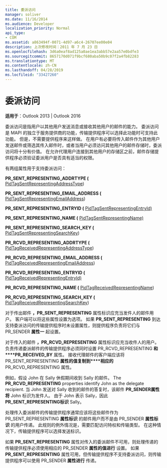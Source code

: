 ```yaml
---
title: 委派访问
manager: soliver
ms.date: 11/16/2014
ms.audience: Developer
localization_priority: Normal
api_type:
- COM
ms.assetid: a863494f-0071-4d97-a6c4-26707ee00e04
description: 上次修改时间：2011 年 7 月 23 日
ms.openlocfilehash: 3d6a0eaf8ad125a0ae1ea3abb57e2aa57e0bdfe3
ms.sourcegitcommit: 8657170d071f9bcf680aba50b9c07f2a4fb82283
ms.translationtype: MT
ms.contentlocale: zh-CN
ms.lasthandoff: 04/28/2019
ms.locfileid: "33427260"
---
```

# <a name="delegate-access"></a>委派访问

  
  
**适用于**：Outlook 2013 | Outlook 2016 
  
委派访问是指用户以其他用户发送消息或接收其他用户的邮件的能力。 委派访问是 MAPI 的独立于服务提供商的功能，传输提供程序可以选择此功能时可支持此功能。 但是，不需要提供程序来这样做。 在用户有必要将传入邮件作为其他用户发送邮件或筛选其传入邮件时，或者当用户必须访问其他用户的邮件存储时，委派访问将十分有价值。 在允许代理用户连接到其他用户的存储区之前，邮件存储提供程序必须验证委派用户是否具有适当的权限。 
  
有两组属性用于支持委派访问：
  
 **PR_SENT_REPRESENTING_ADDRTYPE (** [PidTagSentRepresentingAddressType](pidtagsentrepresentingaddresstype-canonical-property.md))  
  
 **PR_SENT_REPRESENTING_EMAIL_ADDRESS (** [PidTagSentRepresentingEmailAddress](pidtagsentrepresentingemailaddress-canonical-property.md))  
  
 **PR_SENT_REPRESENTING_ENTRYID (** [PidTagSentRepresentingEntryId)](pidtagsentrepresentingentryid-canonical-property.md) 
  
 **PR_SENT_REPRESENTING_NAME (** [PidTagSentRepresentingName)](pidtagsentrepresentingname-canonical-property.md) 
  
 **PR_SENT_REPRESENTING_SEARCH_KEY (** [PidTagSentRepresentingSearchKey](pidtagsentrepresentingsearchkey-canonical-property.md))  
  
 **PR_RCVD_REPRESENTING_ADDRTYPE (** [PidTagReceivedRepresentingAddressType](pidtagreceivedrepresentingaddresstype-canonical-property.md))  
  
 **PR_RCVD_REPRESENTING_EMAIL_ADDRESS (** [PidTagReceivedRepresentingEmailAddress](pidtagreceivedrepresentingemailaddress-canonical-property.md))  
  
 **PR_RCVD_REPRESENTING_ENTRYID (** [PidTagReceivedRepresentingEntryId)](pidtagreceivedrepresentingentryid-canonical-property.md) 
  
 **PR_RCVD_REPRESENTING_NAME (** [PidTagReceivedRepresentingName](pidtagreceivedrepresentingname-canonical-property.md))  
  
 **PR_RCVD_REPRESENTING_SEARCH_KEY (** [PidTagReceivedRepresentingSearchKey](pidtagreceivedrepresentingsearchkey-canonical-property.md))  
  
对于传出邮件 **，PR_SENT_REPRESENTING** 属性标识应充当发件人的邮件用户。 客户端可以将这些属性设置为选项。 如果 **PR_SENT_REPRESENTING** 到达支持委派访问的传输提供程序时未设置属性，则提供程序负责将它们与 PR_SENDER **属性一** 起设置。 
  
对于传入的邮件 **，PR_RCVD_REPRESENTING** 属性标识应充当收件人的用户。 负责传递委派邮件的传输提供程序必须同时设置 PR_RCVD_REPRESENTING **和****PR_RECEIVED_BY** 属性。 接收代理邮件的客户端应该将 PR_SENT_REPRESENTING **属性的值复制到****相应的** PR_RCVD_REPRESENTING 属性。 
  
例如，假设 John 在 Sally 休假期间收到 Sally 的邮件。 The **PR_RCVD_REPRESENTING** properties identify John as the delegate recipient. 当 John 发送对 Sally 收到的邮件的答复时，该邮件 **PR_SENDER属性将** John 标识为发件人。 由于 John 表示 Sally，因此 **PR_SENT_REPRESENTING标识** Sally。 
  
处理传入委派邮件的传输提供程序通常应该将这些邮件作为 PR_SENT_REPRESENTING **属性标识** 的邮件用户而不是由 PR_SENDER **属性标识** 的用户传递。 此规则的例外情况是，需要匹配访问特权和传输类型。 在这种情况下，传输提供程序可以选择发送标识。 
  
如果 **PR_SENT_REPRESENTING** 属性对传入的委派邮件不可用，则处理传递的传输提供程序必须使用相应的 PR_SENDER **属性的值进行** 设置。 如果 **PR_SENT_REPRESENTING** 属性可用，但传输提供程序不支持委派访问，则传输提供程序可以使用 PR_SENDER **属性进行** 传递。 
  

